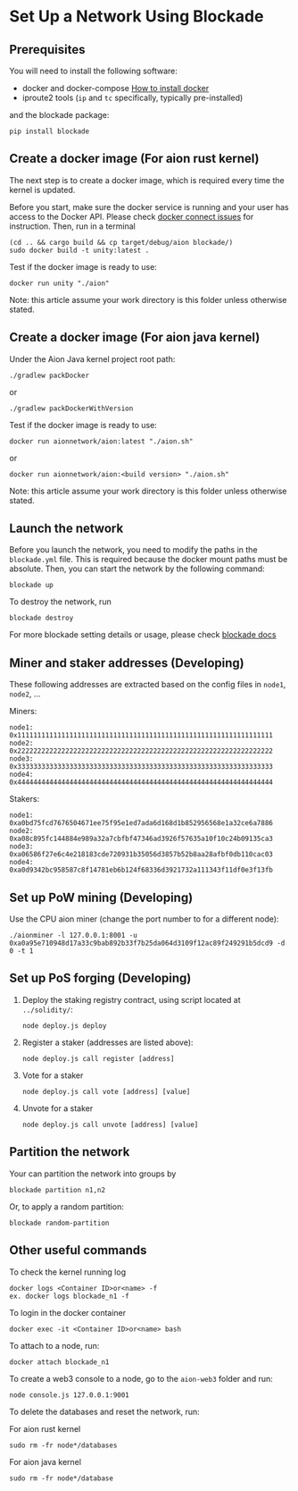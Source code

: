# Set Up a Network Using Blockade

## Prerequisites

You will need to install the following software:

- docker and docker-compose
[How to install docker](https://www.digitalocean.com/community/tutorials/how-to-install-and-use-docker-on-ubuntu-18-04)
- iproute2 tools (`ip` and `tc` specifically, typically pre-installed)

and the blockade package:

```
pip install blockade
```

## Create a docker image (For aion rust kernel)

The next step is to create a docker image, which is required every time the kernel is updated.

Before you start, make sure the docker service is running and your user has access to the Docker API.
Please check [docker connect issues](https://stackoverflow.com/questions/21871479/docker-cant-connect-to-docker-daemon)
for instruction. Then, run in a terminal

```
(cd .. && cargo build && cp target/debug/aion blockade/)
sudo docker build -t unity:latest .
```

Test if the docker image is ready to use:
```
docker run unity "./aion"
```

Note: this article assume your work directory is this folder unless otherwise stated.

## Create a docker image (For aion java kernel)

Under the Aion Java kernel project root path:
```
./gradlew packDocker
```
or 
```
./gradlew packDockerWithVersion
```

Test if the docker image is ready to use:
```
docker run aionnetwork/aion:latest "./aion.sh"
```
or 
```
docker run aionnetwork/aion:<build version> "./aion.sh"
```

Note: this article assume your work directory is this folder unless otherwise stated.

## Launch the network

Before you launch the network, you need to modify the paths in the `blockade.yml` file. This is required because
the docker mount paths must be absolute. Then, you can start the network by the following command:

```
blockade up
```

To destroy the network, run
```
blockade destroy
```

For more blockade setting details or usage,
please check [blockade docs](https://blockade.readthedocs.io/en/latest/)

## Miner and staker addresses (Developing)

These following addresses are extracted based on the config files in `node1`, `node2`, ...

Miners:
```
node1: 0x1111111111111111111111111111111111111111111111111111111111111111
node2: 0x2222222222222222222222222222222222222222222222222222222222222222
node3: 0x3333333333333333333333333333333333333333333333333333333333333333
node4: 0x4444444444444444444444444444444444444444444444444444444444444444
```

Stakers:
```
node1: 0xa0bd75fcd7676504671ee75f95e1ed7ada6d168d1b852956568e1a32ce6a7886
node2: 0xa08c895fc144884e989a32a7cbfbf47346ad3926f57635a10f10c24b09135ca3
node3: 0xa06586f27e6c4e218183cde720931b35056d3857b52b8aa28afbf0db110cac03
node4: 0xa0d9342bc958587c8f14781eb6b124f68336d3921732a111343f11df0e3f13fb
```

## Set up PoW mining (Developing)

Use the CPU aion miner (change the port number to for a different node):
```
./aionminer -l 127.0.0.1:8001 -u 0xa0a95e710948d17a33c9bab892b33f7b25da064d3109f12ac89f249291b5dcd9 -d 0 -t 1
```

## Set up PoS forging (Developing)

1. Deploy the staking registry contract, using script  located at `../solidity/`:

    ```
    node deploy.js deploy
    ```

2. Register a staker (addresses are listed above):

    ```
    node deploy.js call register [address]
    ```

3. Vote for a staker

    ```
    node deploy.js call vote [address] [value]
    ```

4. Unvote for a staker

    ```
    node deploy.js call unvote [address] [value]
    ```

## Partition the network

Your can partition the network into groups by

```
blockade partition n1,n2
```

Or, to apply a random partition:
```
blockade random-partition
```

## Other useful commands
To check the kernel running log
```
docker logs <Container ID>or<name> -f
ex. docker logs blockade_n1 -f

```

To login in the docker container
```
docker exec -it <Container ID>or<name> bash
```

To attach to a node, run:

```
docker attach blockade_n1
```

To create a web3 console to a node, go to the `aion-web3` folder and run:

```
node console.js 127.0.0.1:9001
```
    
To delete the databases and reset the network, run:

For aion rust kernel
```
sudo rm -fr node*/databases
```
For aion java kernel
```
sudo rm -fr node*/database
```
